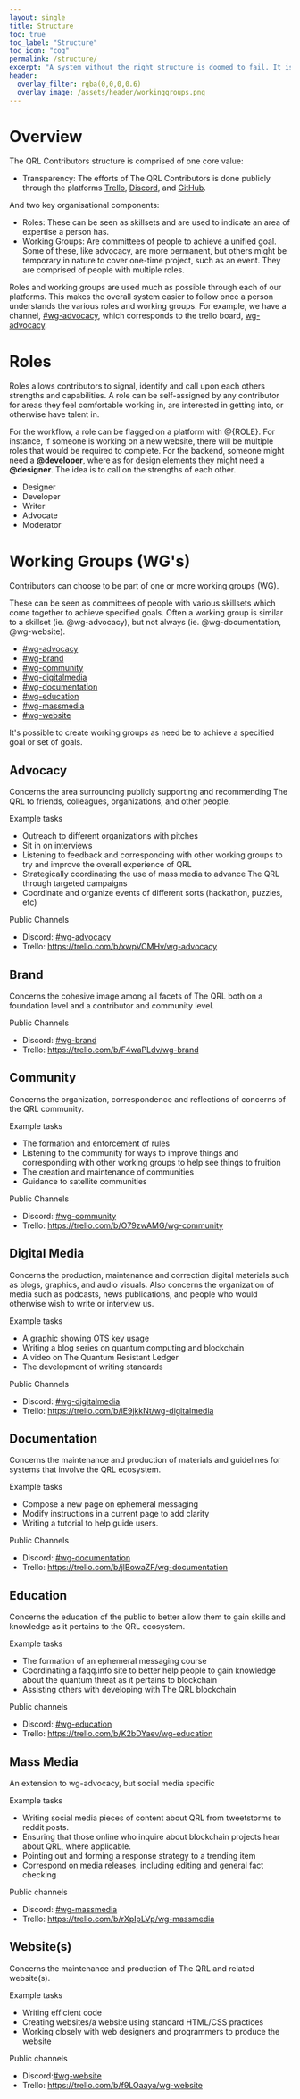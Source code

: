 ```yaml
---
layout: single
title: Structure
toc: true
toc_label: "Structure"
toc_icon: "cog"
permalink: /structure/
excerpt: "A system without the right structure is doomed to fail. It is the foundation that societies and other great things are built upon."
header:
  overlay_filter: rgba(0,0,0,0.6)
  overlay_image: /assets/header/workinggroups.png
---
```


# Overview

The QRL Contributors structure is comprised of one core value:

- Transparency: The efforts of The QRL Contributors is done publicly through the platforms [Trello](https://trello.com/theqrlcontributors), [Discord](https://discord.gg/uztY3Kj), and [GitHub](https://github.com/theqrl-community).

And two key organisational components:

- Roles: These can be seen as skillsets and are used to indicate an area of expertise a person has.
- Working Groups: Are committees of people to achieve a unified goal. Some of these, like advocacy, are more permanent, but others might be temporary in nature to cover one-time project, such as an event. They are comprised of people with multiple roles.

Roles and working groups are used much as possible through each of our platforms. This makes the overall system easier to follow once a person understands the various roles and working groups. For example, we have a channel, [#wg-advocacy](https://discord.gg/ZSSFhma), which corresponds to the trello board, [wg-advocacy](https://trello.com/b/xwpVCMHv/wg-advocacy).

# Roles

Roles allows contributors to signal, identify and call upon each others strengths and capabilities. A role can be self-assigned by any contributor for areas they feel comfortable working in, are interested in getting into, or otherwise have talent in.

For the workflow, a role can be flagged on a platform with @{ROLE}. For instance, if someone is working on a new website, there will be multiple roles that would be required to complete. For the backend, someone might need a **@developer**, where as for design elements they might need a **@designer**. The idea is to call on the strengths of each other.

- Designer
- Developer
- Writer
- Advocate
- Moderator

# Working Groups (WG's)

Contributors can choose to be part of one or more working groups (WG). 

These can be seen as committees of people with various skillsets which come together to achieve specified goals. Often a working group is similar to a skillset (ie. @wg-advocacy), but not always (ie. @wg-documentation, @wg-website).

- [#wg-advocacy](#advocacy)
- [#wg-brand](#brand)
- [#wg-community](#community)
- [#wg-digitalmedia](#digital-media)
- [#wg-documentation](#documentation)
- [#wg-education](#education)
- [#wg-massmedia](#mass-media)
- [#wg-website](#website)

It's possible to create working groups as need be to achieve a specified goal or set of goals.

## Advocacy

Concerns the area surrounding publicly supporting and recommending The QRL to friends, colleagues, organizations, and other people.

Example tasks
- Outreach to different organizations with pitches
- Sit in on interviews
- Listening to feedback and corresponding with other working groups to try and improve the overall experience of QRL
- Strategically coordinating the use of mass media to advance The QRL through targeted campaigns
- Coordinate and organize events of different sorts (hackathon, puzzles, etc)

Public Channels

- Discord: [#wg-advocacy](https://discord.gg/ZSSFhma) 
- Trello: <https://trello.com/b/xwpVCMHv/wg-advocacy>

## Brand

Concerns the cohesive image among all facets of The QRL both on a foundation level and a contributor and community level.

Public Channels

- Discord: [#wg-brand](https://discord.gg/Ps3ucf6)
- Trello: <https://trello.com/b/F4waPLdv/wg-brand>

## Community

Concerns the organization, correspondence and reflections of concerns of the QRL community.

Example tasks
- The formation and enforcement of rules
- Listening to the community for ways to improve things and corresponding with other working groups to help see things to fruition
- The creation and maintenance of communities
- Guidance to satellite communities

Public Channels

- Discord: [#wg-community](https://discord.gg/mKhHvBW)
- Trello: <https://trello.com/b/O79zwAMG/wg-community>

## Digital Media

Concerns the production, maintenance and correction digital materials such as blogs, graphics, and audio visuals. Also concerns the organization of media such as podcasts, news publications, and people who would otherwise wish to write or interview us.

Example tasks

- A graphic showing OTS key usage
- Writing a blog series on quantum computing and blockchain
- A video on The Quantum Resistant Ledger
- The development of writing standards

Public Channels

- Discord: [#wg-digitalmedia](https://discord.gg/fWJ7kJR)
- Trello: <https://trello.com/b/iE9jkkNt/wg-digitalmedia>

## Documentation

Concerns the maintenance and production of materials and guidelines for systems that involve the QRL ecosystem.

Example tasks

- Compose a new page on ephemeral messaging
- Modify instructions in a current page to add clarity
- Writing a tutorial to help guide users.

Public Channels

- Discord: [#wg-documentation](https://discord.gg/rRhymNy)
- Trello: <https://trello.com/b/jlBowaZF/wg-documentation>

## Education

Concerns the education of the public to better allow them to gain skills and knowledge as it pertains to the QRL ecosystem.

Example tasks

- The formation of an ephemeral messaging course
- Coordinating a faqq.info site to better help people to gain knowledge about the quantum threat as it pertains to blockchain
- Assisting others with developing with The QRL blockchain

Public channels

- Discord: [#wg-education](https://discord.gg/BqWgF8t)
- Trello: <https://trello.com/b/K2bDYaev/wg-education>

## Mass Media

An extension to wg-advocacy, but social media specific

Example tasks

- Writing social media pieces of content about QRL from tweetstorms to reddit posts.
- Ensuring that those online who inquire about blockchain projects hear about QRL, where applicable.
- Pointing out and forming a response strategy to a trending item
- Correspond on media releases, including editing and general fact checking

Public channels

- Discord: [#wg-massmedia](https://discord.gg/VCKUKUp)
- Trello: <https://trello.com/b/rXpIpLVp/wg-massmedia>

## Website(s)
Concerns the maintenance and production of The QRL and related website(s).

Example tasks

- Writing efficient code
- Creating websites/a website using standard HTML/CSS practices
- Working closely with web designers and programmers to produce the website

Public channels

- Discord:[#wg-website](https://discord.gg/ensaa8T)
- Trello: <https://trello.com/b/f9LOaaya/wg-website>